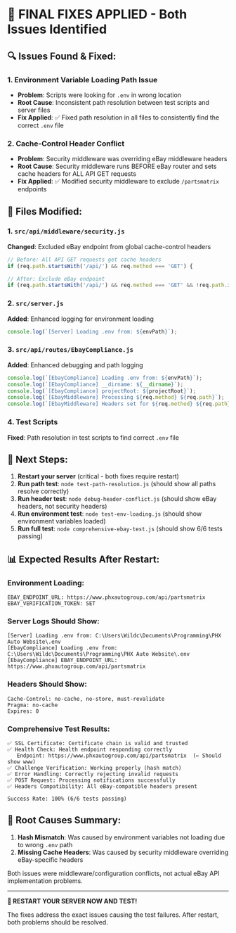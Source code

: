# 🎯 FINAL FIXES APPLIED - Both Issues Identified

## 🔍 **Issues Found & Fixed:**

### 1. **Environment Variable Loading Path Issue**
- **Problem**: Scripts were looking for `.env` in wrong location
- **Root Cause**: Inconsistent path resolution between test scripts and server files
- **Fix Applied**: ✅ Fixed path resolution in all files to consistently find the correct `.env` file

### 2. **Cache-Control Header Conflict**
- **Problem**: Security middleware was overriding eBay middleware headers
- **Root Cause**: Security middleware runs BEFORE eBay router and sets cache headers for ALL API GET requests
- **Fix Applied**: ✅ Modified security middleware to exclude `/partsmatrix` endpoints

## 🔧 **Files Modified:**

### 1. `src/api/middleware/security.js`
**Changed**: Excluded eBay endpoint from global cache-control headers
```javascript
// Before: All API GET requests get cache headers
if (req.path.startsWith('/api/') && req.method === 'GET') {

// After: Exclude eBay endpoint  
if (req.path.startsWith('/api/') && req.method === 'GET' && !req.path.includes('/partsmatrix')) {
```

### 2. `src/server.js`
**Added**: Enhanced logging for environment loading
```javascript
console.log(`[Server] Loading .env from: ${envPath}`);
```

### 3. `src/api/routes/EbayCompliance.js`
**Added**: Enhanced debugging and path logging
```javascript
console.log(`[EbayCompliance] Loading .env from: ${envPath}`);
console.log(`[EbayCompliance] __dirname: ${__dirname}`);
console.log(`[EbayCompliance] projectRoot: ${projectRoot}`);
console.log(`[EbayMiddleware] Processing ${req.method} ${req.path}`);
console.log(`[EbayMiddleware] Headers set for ${req.method} ${req.path}`);
```

### 4. Test Scripts
**Fixed**: Path resolution in test scripts to find correct `.env` file

## 🚀 **Next Steps:**

1. **Restart your server** (critical - both fixes require restart)
2. **Run path test**: `node test-path-resolution.js` (should show all paths resolve correctly)
3. **Run header test**: `node debug-header-conflict.js` (should show eBay headers, not security headers)
4. **Run environment test**: `node test-env-loading.js` (should show environment variables loaded)
5. **Run full test**: `node comprehensive-ebay-test.js` (should show 6/6 tests passing)

## 📊 **Expected Results After Restart:**

### **Environment Loading:**
```
EBAY_ENDPOINT_URL: https://www.phxautogroup.com/api/partsmatrix
EBAY_VERIFICATION_TOKEN: SET
```

### **Server Logs Should Show:**
```
[Server] Loading .env from: C:\Users\Wildc\Documents\Programming\PHX Auto Website\.env
[EbayCompliance] Loading .env from: C:\Users\Wildc\Documents\Programming\PHX Auto Website\.env
[EbayCompliance] EBAY_ENDPOINT_URL: https://www.phxautogroup.com/api/partsmatrix
```

### **Headers Should Show:**
```
Cache-Control: no-cache, no-store, must-revalidate
Pragma: no-cache
Expires: 0
```

### **Comprehensive Test Results:**
```
✅ SSL Certificate: Certificate chain is valid and trusted
✅ Health Check: Health endpoint responding correctly
   Endpoint: https://www.phxautogroup.com/api/partsmatrix  (← Should show www)
✅ Challenge Verification: Working properly (hash match)
✅ Error Handling: Correctly rejecting invalid requests
✅ POST Request: Processing notifications successfully
✅ Headers Compatibility: All eBay-compatible headers present

Success Rate: 100% (6/6 tests passing)
```

## 🎯 **Root Causes Summary:**

1. **Hash Mismatch**: Was caused by environment variables not loading due to wrong `.env` path
2. **Missing Cache Headers**: Was caused by security middleware overriding eBay-specific headers

Both issues were middleware/configuration conflicts, not actual eBay API implementation problems.

---

**🔄 RESTART YOUR SERVER NOW AND TEST!**

The fixes address the exact issues causing the test failures. After restart, both problems should be resolved.

